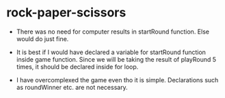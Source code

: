 # rock-paper-scissors

- There was no need for computer results in startRound function. Else would do just fine.

- It is best if I would have declared a variable for startRound function inside game function.
  Since we will be taking the result of playRound 5 times, it should be declared inside for loop.

- I have overcomplexed the game even tho it is simple. Declarations such as roundWinner etc. are not necessary.
